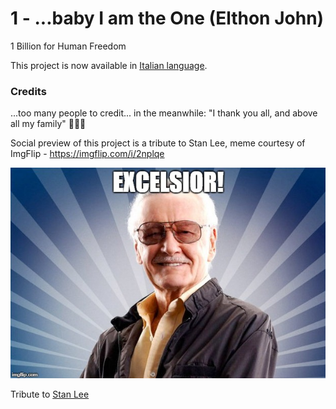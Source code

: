 # 1 - ...baby I am the One (Elthon John)

1 Billion for Human Freedom

This project is now available in [Italian language](README_it.md).


### Credits

...too many people to credit... in the meanwhile: "I thank you all, and above all my family" 🙏🏻🌈


Social preview of this project is a tribute to Stan Lee, meme courtesy of ImgFlip - https://imgflip.com/i/2nplqe

![Benedizione di Stan Lee](assets/images/stan-lee-by-imgflip.jpg "Benedizione di Stan Lee")

Tribute to [Stan Lee](https://en.wikipedia.org/wiki/Stan_Lee)